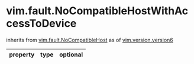 vim.fault.NoCompatibleHostWithAccessToDevice
============================================
inherits from [vim.fault.NoCompatibleHost](docs/vim.fault.NoCompatibleHost.md)
as of [vim.version.version6](docs/vim.version.md)

| property | type | optional |
|:---------|:-----|:---------|
